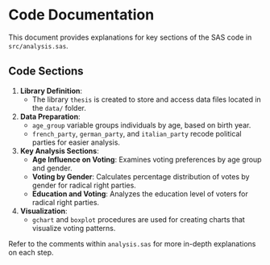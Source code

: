 <h1>Code Documentation</h1>

<p>This document provides explanations for key sections of the SAS code in <code>src/analysis.sas</code>.</p>

<h2>Code Sections</h2>

<ol>
    <li><strong>Library Definition</strong>:
        <ul>
            <li>The library <code>thesis</code> is created to store and access data files located in the <code>data/</code> folder.</li>
        </ul>
    </li>
    <li><strong>Data Preparation</strong>:
        <ul>
            <li><code>age_group</code> variable groups individuals by age, based on birth year.</li>
            <li><code>french_party</code>, <code>german_party</code>, and <code>italian_party</code> recode political parties for easier analysis.</li>
        </ul>
    </li>
    <li><strong>Key Analysis Sections</strong>:
        <ul>
            <li><strong>Age Influence on Voting</strong>: Examines voting preferences by age group and gender.</li>
            <li><strong>Voting by Gender</strong>: Calculates percentage distribution of votes by gender for radical right parties.</li>
            <li><strong>Education and Voting</strong>: Analyzes the education level of voters for radical right parties.</li>
        </ul>
    </li>
    <li><strong>Visualization</strong>:
        <ul>
            <li><code>gchart</code> and <code>boxplot</code> procedures are used for creating charts that visualize voting patterns.</li>
        </ul>
    </li>
</ol>

<p>Refer to the comments within <code>analysis.sas</code> for more in-depth explanations on each step.</p>